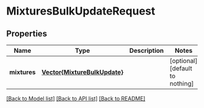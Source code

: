# MixturesBulkUpdateRequest


## Properties
Name | Type | Description | Notes
------------ | ------------- | ------------- | -------------
**mixtures** | [**Vector{MixtureBulkUpdate}**](MixtureBulkUpdate.md) |  | [optional] [default to nothing]


[[Back to Model list]](../README.md#models) [[Back to API list]](../README.md#api-endpoints) [[Back to README]](../README.md)


